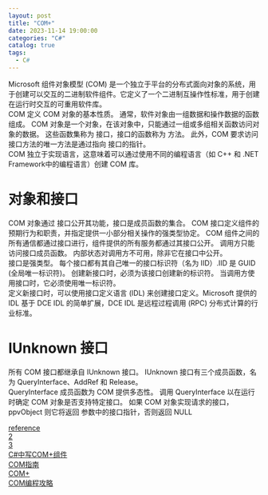 ```yaml
---
layout: post
title: "COM+"
date: 2023-11-14 19:00:00
categories: "C#"
catalog: true
tags:
  - C#
---
```


Microsoft 组件对象模型 (COM) 是一个独立于平台的分布式面向对象的系统，用于创建可以交互的二进制软件组件。它定义了一个二进制互操作性标准，用于创建在运行时交互的可重用软件库。  
COM 定义 COM 对象的基本性质。 通常，软件对象由一组数据和操作数据的函数组成。 COM 对象是一个对象，在该对象中，只能通过一组或多组相关函数访问对象的数据。 这些函数集称为 接口，接口的函数称为 方法。 此外，COM 要求访问接口方法的唯一方法是通过指向 接口的指针。   
COM 独立于实现语言，这意味着可以通过使用不同的编程语言（如 C++ 和 .NET Framework中的编程语言）创建 COM 库。  

# 对象和接口
COM 对象通过 接口公开其功能，接口是成员函数的集合。 COM 接口定义组件的预期行为和职责，并指定提供一小部分相关操作的强类型协定。 COM 组件之间的所有通信都通过接口进行，组件提供的所有服务都通过其接口公开。 调用方只能访问接口成员函数。 内部状态对调用方不可用，除非它在接口中公开。   
接口是强类型。 每个接口都有其自己唯一的接口标识符（名为 IID）.IID 是 GUID (全局唯一标识符)。 创建新接口时，必须为该接口创建新的标识符。 当调用方使用接口时，它必须使用唯一标识符。    
定义新接口时，可以使用接口定义语言 (IDL) 来创建接口定义。Microsoft 提供的 IDL 基于 DCE IDL 的简单扩展，DCE IDL 是远程过程调用 (RPC) 分布式计算的行业标准。  

# IUnknown 接口
所有 COM 接口都继承自 IUnknown 接口。 IUnknown 接口有三个成员函数，名为 QueryInterface、AddRef 和 Release。  
QueryInterface 成员函数为 COM 提供多态性。 调用 QueryInterface 以在运行时确定 COM 对象是否支持特定接口。 如果 COM 对象实现请求的接口， ppvObject 则它将返回 参数中的接口指针，否则返回 NULL  

[reference](https://www.codeproject.com/Articles/3845/Creating-COM-Objects-using-EnterpriseServices-in-N)    
[2](https://csharpaid.com/creating-a-simple-com-application-13633)  
[3](https://gsraj.tripod.com/dotnet/complus/complus.net_accountmanager.html)   
[C#中写COM+组件](https://www.cnblogs.com/steven_lwb/archive/2005/07/18/195440.html?utm_source=tuicool)   
[COM指南](https://learn.microsoft.com/zh-cn/windows/win32/com/guide)   
[COM+](https://learn.microsoft.com/zh-cn/windows/win32/cossdk/component-services-portal)  
[COM编程攻略](https://www.zhihu.com/column/c_1234485736897552384)  